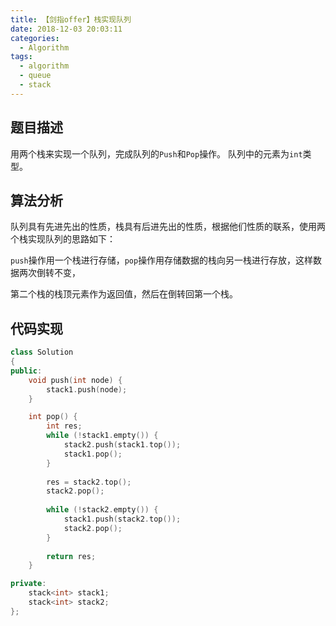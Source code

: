 ```yaml
---
title: 【剑指offer】栈实现队列
date: 2018-12-03 20:03:11
categories:
  - Algorithm
tags:
  - algorithm
  - queue
  - stack
---
```


## 题目描述

用两个栈来实现一个队列，完成队列的`Push`和`Pop`操作。 队列中的元素为`int`类型。



## 算法分析

队列具有先进先出的性质，栈具有后进先出的性质，根据他们性质的联系，使用两个栈实现队列的思路如下：

`push`操作用一个栈进行存储，`pop`操作用存储数据的栈向另一栈进行存放，这样数据两次倒转不变，

第二个栈的栈顶元素作为返回值，然后在倒转回第一个栈。



## 代码实现

~~~cpp
class Solution
{
public:
    void push(int node) {
        stack1.push(node);
    }

    int pop() {
        int res;
        while (!stack1.empty()) {
            stack2.push(stack1.top());
            stack1.pop();
        }
        
        res = stack2.top();
        stack2.pop();
        
        while (!stack2.empty()) {
            stack1.push(stack2.top());
            stack2.pop();
        }
        
        return res;
    }

private:
    stack<int> stack1;
    stack<int> stack2;
};
~~~

